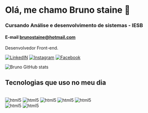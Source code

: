 # Olá, me chamo Bruno staine 👋

### Cursando Análise e desenvolvimento de sistemas - IESB
#### E-mail brunostaine@hotmail.com
<p>Desenvolvedor Front-end.

</p>

[![LinkedIN](https://img.shields.io/badge/LinkedIn-0077B5?style=for-the-badge&logo=linkedin&logoColor=white)](https://www.linkedin.com/in/bruno-staine-81b8a9185/)
[![Instagram](https://img.shields.io/badge/Instagram-E4405F?style=for-the-badge&logo=instagram&logoColor=white)](https://www.instagram.com/bruno.stainee/)
[![Facebook](https://img.shields.io/badge/Facebook-1877F2?style=for-the-badge&logo=facebook&logoColor=white)](https://www.facebook.com/bruno.staine)


![Bruno GitHub stats](https://github-readme-stats.vercel.app/api?username=brunostaine&show_icons=true&theme=dark)



## Tecnologias que uso no meu dia 

<div style="display: inline-block"><br/>
        <img align="center" alt="html5" src="https://img.shields.io/badge/HTML5-E34F26?style=for-the-badge&logo=html5&logoColor=white"/>
        <img align="center" alt="html5" src="https://img.shields.io/badge/CSS3-1572B6?style=for-the-badge&logo=css3&logoColor=white"/>
        <img align="center" alt="html5" src="https://img.shields.io/badge/JavaScript-323330?style=for-the-badge&logo=javascript&logoColor=F7DF1E"/>
        <img align="center" alt="html5" src="https://img.shields.io/badge/Bootstrap-563D7C?style=for-the-badge&logo=bootstrap&logoColor=white"/>
        <img align="center" alt="html5" src="https://img.shields.io/badge/React-20232A?style=for-the-badge&logo=react&logoColor=61DAFB"/>
</div></br>

<div>
        <img align="center" alt="html5" src="https://img.shields.io/badge/Node.js-43853D?style=for-the-badge&logo=node.js&logoColor=white"/>
        <img align="center" alt="html5" src="https://img.shields.io/badge/jQuery-0769AD?style=for-the-badge&logo=jquery&logoColor=white"/>
</div>
        
 

  

<!---
Brunostaine/Brunostaine is a ✨ special ✨ repository because its `README.md` (this file) appears on your GitHub profile.
You can click the Preview link to take a look at your changes.
--->

